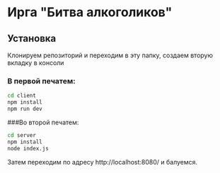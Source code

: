 # Ирга "Битва алкоголиков"

## Установка
Клонируем репозиторий и переходим в эту папку, создаем вторую вкладку в консоли

### В первой печатем:
``` bash
cd client
npm install
npm run dev
```
###Во второй печатем:
``` bash
cd server
npm install
node index.js
```

Затем переходим по адресу http://localhost:8080/ и балуемся.
